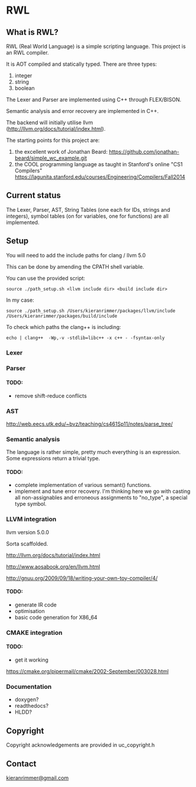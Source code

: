 # RWL

## What is RWL?
 
RWL (Real World Language) is a simple scripting language.  This project is an RWL compiler.

It is AOT compiled and statically typed.  There are three types:
1. integer
2. string
3. boolean

The Lexer and Parser are implemented using C++ through
 FLEX/BISON.
 
Semantic analysis and error recovery are implemented in C++.

The backend will initially utilise llvm (http://llvm.org/docs/tutorial/index.html).


The starting points for this project are:

1.  the excellent work of Jonathan Beard:
https://github.com/jonathan-beard/simple_wc_example.git
2.  the COOL programming language as taught in Stanford's online "CS1 Compilers"
https://lagunita.stanford.edu/courses/Engineering/Compilers/Fall2014

## Current status

The Lexer, Parser, AST, String Tables 
(one each for IDs, strings and integers), 
symbol tables (on for variables, one for functions) 
are all implemented.

## Setup

You will need to add the include paths for clang / llvm 5.0

This can be done by amending the CPATH shell variable.

You can use the provided script:
```$xslt
source ./path_setup.sh <llvm include dir> <build include dir>
```

In my case:
```$xslt
source ./path_setup.sh /Users/kieranrimmer/packages/llvm/include /Users/kieranrimmer/packages/build/include
```

To check which paths the clang++ is including:

```$xslt
echo | clang++  -Wp,-v -stdlib=libc++ -x c++ - -fsyntax-only
```

### Lexer

### Parser

#### TODO:

- remove shift-reduce conflicts

### AST

http://web.eecs.utk.edu/~bvz/teaching/cs461Sp11/notes/parse_tree/

### Semantic analysis

The language is rather simple, pretty much everything is an expression.
Some expressions return a trivial type.

#### TODO:

- complete implementation of various semant() functions.
- implement and tune error recovery.  I'm thinking here we
go with casting all non-assignables and erroneous assignments
to "no_type", a special type symbol.

### LLVM integration

llvm version 5.0.0

Sorta scaffolded.

http://llvm.org/docs/tutorial/index.html

http://www.aosabook.org/en/llvm.html

http://gnuu.org/2009/09/18/writing-your-own-toy-compiler/4/

#### TODO:

- generate IR code
- optimisation
- basic code generation for X86_64

### CMAKE integration

#### TODO:

- get it working

https://cmake.org/pipermail/cmake/2002-September/003028.html

### Documentation

- doxygen?
- readthedocs?
- HLDD?


## Copyright

Copyright acknowledgements are provided in uc_copyright.h

## Contact

kieranrimmer@gmail.com